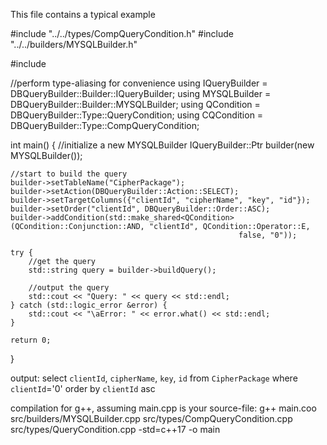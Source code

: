 This file contains a typical example

#include "../../types/CompQueryCondition.h"
#include "../../builders/MYSQLBuilder.h"

#include <iostream>

//perform type-aliasing for convenience
using IQueryBuilder = DBQueryBuilder::Builder::IQueryBuilder;
using MYSQLBuilder = DBQueryBuilder::Builder::MYSQLBuilder;
using QCondition = DBQueryBuilder::Type::QueryCondition;
using CQCondition = DBQueryBuilder::Type::CompQueryCondition;

int main() {
//initialize a new MYSQLBuilder
IQueryBuilder::Ptr builder(new MYSQLBuilder());

    //start to build the query
    builder->setTableName("CipherPackage");
    builder->setAction(DBQueryBuilder::Action::SELECT);
    builder->setTargetColumns({"clientId", "cipherName", "key", "id"});
    builder->setOrder("clientId", DBQueryBuilder::Order::ASC);
    builder->addCondition(std::make_shared<QCondition>(QCondition::Conjunction::AND, "clientId", QCondition::Operator::E,
                                                       false, "0"));

    try {
        //get the query
        std::string query = builder->buildQuery();

        //output the query
        std::cout << "Query: " << query << std::endl;
    } catch (std::logic_error &error) {
        std::cout << "\aError: " << error.what() << std::endl;
    }

    return 0;
}

output: select  `clientId`, `cipherName`, `key`, `id` from `CipherPackage` where  `clientId`='0' order by `clientId` asc 

compilation for g++, assuming main.cpp is your source-file:
g++ main.coo src/builders/MYSQLBuilder.cpp src/types/CompQueryCondition.cpp src/types/QueryCondition.cpp -std=c++17 -o main
